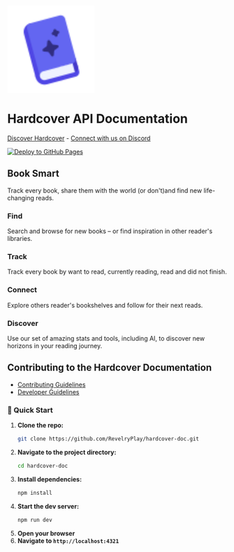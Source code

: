 

<img src="src/assets/hardcover.svg" alt="Hardcover Logo" width="200">

# Hardcover API Documentation
[Discover Hardcover](https://hardcover.app/) - [Connect with us on Discord](https://discord.gg/edGpYN8ym8)

[![Deploy to GitHub Pages](https://github.com/RevelryPlay/hardcover-doc/actions/workflows/deploy.yml/badge.svg?branch=main)](https://github.com/RevelryPlay/hardcover-doc/actions/workflows/deploy.yml)

## Book Smart
Track every book, share them with the world (or don't)and find new life-changing reads.

### Find
Search and browse for new books – or find inspiration in other reader's libraries.

### Track
Track every book by want to read, currently reading, read and did not finish.

### Connect
Explore others reader's bookshelves and follow for their next reads.

### Discover
Use our set of amazing stats and tools, including AI, to discover new horizons in your reading journey.

## Contributing to the Hardcover Documentation
- [Contributing Guidelines](CONTRIBUTING.md)
- [Developer Guidelines](DEVELOPERS.md)

### 🚀 Quick Start
1. **Clone the repo:**
   ```bash
   git clone https://github.com/RevelryPlay/hardcover-doc.git
    ```
2. **Navigate to the project directory:**
   ```bash
   cd hardcover-doc
   ```
3. **Install dependencies:**
    ```bash
    npm install
    ```
4. **Start the dev server:**
    ```bash
    npm run dev
    ```
5. **Open your browser**
6. **Navigate to `http://localhost:4321`**
